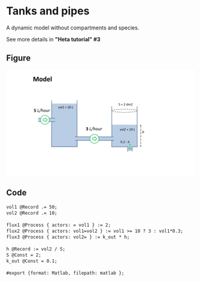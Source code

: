 # Tanks and pipes

A dynamic model without compartments and species.

See more details in **"Heta tutorial" #3**

## Figure
![tanks-and-pipes](tanks-and-pipes.png)

## Code

```heta
vol1 @Record .= 50;
vol2 @Record .= 10;

flux1 @Process { actors: = vol1 } := 2;
flux2 @Process { actors: vol1=vol2 } := vol1 >= 10 ? 3 : vol1*0.3;
flux3 @Process { actors: vol2= } := k_out * h;

h @Record := vol2 / S;
S @Const = 2;
k_out @Const = 0.1;

#export {format: Matlab, filepath: matlab };
```
